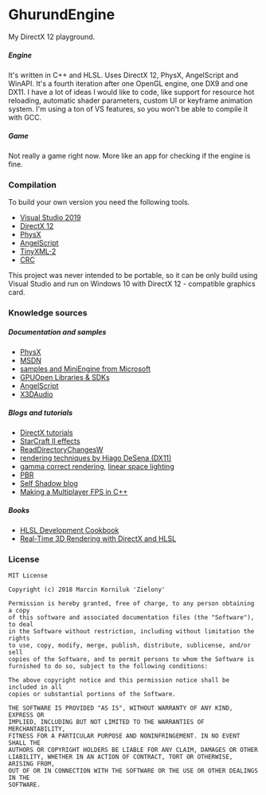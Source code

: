 # GhurundEngine
My DirectX 12 playground.

##### Engine

It's written in C++ and HLSL. Uses DirectX 12, PhysX, AngelScript and WinAPI. It's a fourth iteration after one OpenGL engine, one DX9 and one DX11. I have a lot of ideas I would like to code, like support for resource hot reloading, automatic shader parameters, custom UI or keyframe animation system. I'm using a ton of VS features, so you won't be able to compile it with GCC.

##### Game

Not really a game right now. More like an app for checking if the engine is fine.

### Compilation

To build your own version you need the following tools.

 - [Visual Studio 2019](https://visualstudio.microsoft.com/vs/preview/)
 - [DirectX 12](https://docs.microsoft.com/en-us/windows/desktop/direct3d12/directx-12-programming-environment-set-up)
 - [PhysX](https://github.com/NVIDIAGameWorks/PhysX)
 - [AngelScript](https://www.angelcode.com/angelscript/downloads.html)
 - [TinyXML-2](http://www.grinninglizard.com/tinyxml2)
 - [CRC](https://github.com/d-bahr/CRCpp)

This project was never intended to be portable, so it can be only build using Visual Studio and run on Windows 10 with DirectX 12 - compatible graphics card.

### Knowledge sources

##### Documentation and samples

 - [PhysX](http://gameworksdocs.nvidia.com/simulation.html#physx)
 - [MSDN](https://msdn.microsoft.com/en-us/library/windows/desktop/dn899121(v=vs.85).aspx)
 - [samples and MiniEngine from Microsoft](https://github.com/Microsoft/DirectX-Graphics-Samples)
 - [GPUOpen Libraries & SDKs](https://github.com/GPUOpen-LibrariesAndSDKs)
 - [AngelScript](https://www.angelcode.com/angelscript/sdk/docs/manual/index.html)
 - [X3DAudio](https://docs.microsoft.com/en-us/windows/desktop/xaudio2/how-to--integrate-x3daudio-with-xaudio2)

##### Blogs and tutorials

 - [DirectX tutorials](https://www.braynzarsoft.net/viewtutorial/q16390-04-directx-12-braynzar-soft-tutorials)
 - [StarCraft II effects](https://developer.amd.com/wordpress/media/2012/10/S2008-Filion-McNaughton-StarCraftII.pdf)
 - [ReadDirectoryChangesW](https://qualapps.blogspot.com/2010/05/understanding-readdirectorychangesw_19.html)
 - [rendering techniques by Hiago DeSena (DX11)](https://www.hiagodesena.com/)
 - [gamma correct rendering](http://renderwonk.com/blog/index.php/archive/adventures-with-gamma-correct-rendering/), [linear space lighting](http://filmicworlds.com/blog/linear-space-lighting-i-e-gamma/)
 - [PBR](https://dirkiek.wordpress.com/2015/05/31/physically-based-rendering-and-image-based-lighting/)
 - [Self Shadow blog](http://blog.selfshadow.com/)
 - [Making a Multiplayer FPS in C++](https://www.codersblock.org/blog/multiplayer-fps-part-1)

##### Books

 - [HLSL Development Cookbook](https://books.google.pl/books?id=lzxu6NGcFBQC&lpg=PP1&ots=w8RJiBlraM&dq=hlsl%20cookbook&hl=pl&pg=PP1#v=onepage&q&f=false)
 - [Real-Time 3D Rendering with DirectX and HLSL](https://books.google.pl/books?id=GY-AAwAAQBAJ&lpg=PA11&dq=directx%2012&hl=pl&pg=PP1#v=onepage&q&f=false)
 
### License

```
MIT License

Copyright (c) 2018 Marcin Korniluk 'Zielony'

Permission is hereby granted, free of charge, to any person obtaining a copy
of this software and associated documentation files (the "Software"), to deal
in the Software without restriction, including without limitation the rights
to use, copy, modify, merge, publish, distribute, sublicense, and/or sell
copies of the Software, and to permit persons to whom the Software is
furnished to do so, subject to the following conditions:

The above copyright notice and this permission notice shall be included in all
copies or substantial portions of the Software.

THE SOFTWARE IS PROVIDED "AS IS", WITHOUT WARRANTY OF ANY KIND, EXPRESS OR
IMPLIED, INCLUDING BUT NOT LIMITED TO THE WARRANTIES OF MERCHANTABILITY,
FITNESS FOR A PARTICULAR PURPOSE AND NONINFRINGEMENT. IN NO EVENT SHALL THE
AUTHORS OR COPYRIGHT HOLDERS BE LIABLE FOR ANY CLAIM, DAMAGES OR OTHER
LIABILITY, WHETHER IN AN ACTION OF CONTRACT, TORT OR OTHERWISE, ARISING FROM,
OUT OF OR IN CONNECTION WITH THE SOFTWARE OR THE USE OR OTHER DEALINGS IN THE
SOFTWARE.
```
